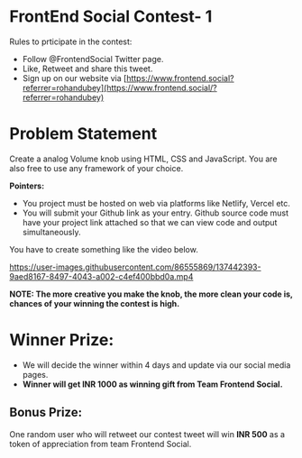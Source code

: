 # FrontEnd Social Contest- 1

Rules to prticipate in the contest:

- Follow @FrontendSocial Twitter page.
- Like, Retweet and share this tweet.
- Sign up on our website via [https://www.frontend.social?referrer=rohandubey](https://www.frontend.social/?referrer=rohandubey)

# Problem Statement

Create a analog Volume knob using HTML, CSS and JavaScript. You are also free to use any framework of your choice. 

**Pointers:**

- You project must be hosted on web via platforms like Netlify, Vercel etc.
- You will submit your Github link as your entry. Github source code must have your project link attached so that we can view code and output simultaneously.

You have to create something like the video below. 



https://user-images.githubusercontent.com/86555869/137442393-9aed8167-8497-4043-a002-c4ef400bbd0a.mp4



**NOTE: The more creative you make the knob, the more clean your code is, chances of your winning the contest is high.** 

# **Winner Prize:**

- We will decide the winner within 4 days and update via our social media pages.
- **Winner will get INR 1000 as winning gift from Team Frontend Social.**

## Bonus Prize:

One random user who will retweet our contest tweet will win **INR 500** as a token of appreciation from team Frontend Social.
